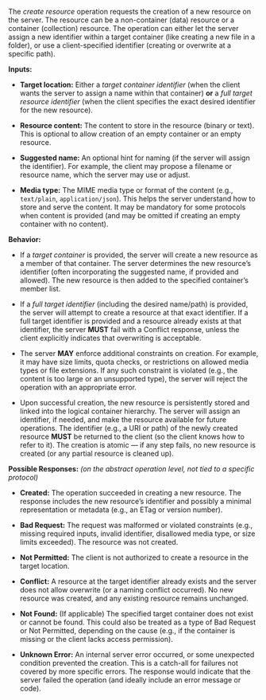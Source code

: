 The *create resource* operation requests the creation of a new resource on the server.   The resource can be a non-container (data) resource or a container (collection) resource.  The operation can either let the server assign a new identifier within a target container (like creating a new file in a folder), or use a client-specified identifier (creating or overwrite at a specific path).

**Inputs:**

* **Target location:** Either a *target container identifier* (when the client wants the server to assign a name within that container) **or** a *full target resource identifier* (when the client specifies the exact desired identifier for the new resource).

* **Resource content:** The content to store in the resource (binary or text). This is optional to allow creation of an empty container or an empty resource.

* **Suggested name:** An optional hint for naming (if the server will assign the identifier). For example, the client may propose a filename or resource name, which the server may use or adjust.

* **Media type:** The MIME media type or format of the content (e.g., `text/plain`, `application/json`). This helps the server understand how to store and serve the content. It may be mandatory for some protocols when content is provided (and may be omitted if creating an empty container with no content).

**Behavior:**

* If a *target container* is provided, the server will create a new resource as a member of that container. The server determines the new resource’s identifier (often incorporating the suggested name, if provided and allowed). The new resource is then added to the specified container’s member list.

* If a *full target identifier* (including the desired name/path) is provided, the server will attempt to create a resource at that exact identifier. If a full target identifier is provided and a resource already exists at that identifier, the server **MUST** fail with a Conflict response, unless the client explicitly indicates that overwriting is acceptable.

* The server **MAY** enforce additional constraints on creation. For example, it may have size limits, quota checks, or restrictions on allowed media types or file extensions. If any such constraint is violated (e.g., the content is too large or an unsupported type), the server will reject the operation with an appropriate error.

* Upon successful creation, the new resource is persistently stored and linked into the logical container hierarchy. The server will assign an identifier, if needed, and make the resource available for future operations. The identifier (e.g., a URI or path) of the newly created resource **MUST** be returned to the client (so the client knows how to refer to it). The creation is atomic — if any step fails, no new resource is created (or any partial resource is cleaned up).

**Possible Responses:** *(on the abstract operation level, not tied to a specific protocol)*

* **Created:** The operation succeeded in creating a new resource. The response includes the new resource’s identifier and possibly a minimal representation or metadata (e.g., an ETag or version number).

* **Bad Request:** The request was malformed or violated constraints (e.g., missing required inputs, invalid identifier, disallowed media type, or size limits exceeded). The resource was not created.

* **Not Permitted:** The client is not authorized to create a resource in the target location.

* **Conflict:** A resource at the target identifier already exists and the server does not allow overwrite (or a naming conflict occurred). No new resource was created, and any existing resource remains unchanged.

* **Not Found:** (If applicable) The specified target container does not exist or cannot be found. This could also be treated as a type of Bad Request or Not Permitted, depending on the cause (e.g., if the container is missing or the client lacks access permission).

* **Unknown Error:** An internal server error occurred, or some unexpected condition prevented the creation. This is a catch-all for failures not covered by more specific errors. The response would indicate that the server failed the operation (and ideally include an error message or code).
